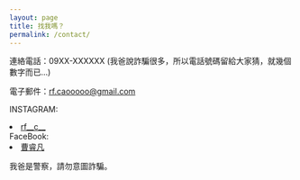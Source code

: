 ```yaml
---
layout: page
title: 找我嗎？
permalink: /contact/
---
```


連絡電話：09XX-XXXXXX (我爸說詐騙很多，所以電話號碼留給大家猜，就幾個數字而已...)

電子郵件：rf.caooooo@gmail.com

INSTAGRAM:<li><a href="https://www.instagram.com/rf__c__" target="_blank">rf__c__</a></li>
FaceBook:<li><a href="https://www.facebook.com/profile.php?id=100063821510558" target="_blank">曹睿凡</a></li>

我爸是警察，請勿意圖詐騙。
